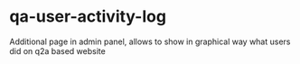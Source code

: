 # qa-user-activity-log
Additional page in admin panel, allows to show in graphical way what users did on q2a based website
